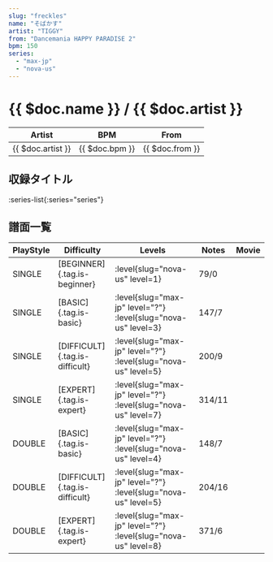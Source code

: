 ```yaml
---
slug: "freckles"
name: "そばかす"
artist: "TIGGY"
from: "Dancemania HAPPY PARADISE 2"
bpm: 150
series:
  - "max-jp"
  - "nova-us"
---
```


# {{ $doc.name }} / {{ $doc.artist }}

|Artist|BPM|From|
|------|---|----|
|{{ $doc.artist }}|{{ $doc.bpm }}|{{ $doc.from }}|

## 収録タイトル

:series-list{:series="series"}

## 譜面一覧

|PlayStyle|Difficulty|Levels|Notes|Movie|
|---------|----------|------|-----|-----|
|SINGLE|[BEGINNER]{.tag.is-beginner}|:level{slug="nova-us" level=1}|79/0||
|SINGLE|[BASIC]{.tag.is-basic}|:level{slug="max-jp" level="?"} :level{slug="nova-us" level=3}|147/7||
|SINGLE|[DIFFICULT]{.tag.is-difficult}|:level{slug="max-jp" level="?"} :level{slug="nova-us" level=5}|200/9||
|SINGLE|[EXPERT]{.tag.is-expert}|:level{slug="max-jp" level="?"} :level{slug="nova-us" level=7}|314/11||
|DOUBLE|[BASIC]{.tag.is-basic}|:level{slug="max-jp" level="?"} :level{slug="nova-us" level=4}|148/7||
|DOUBLE|[DIFFICULT]{.tag.is-difficult}|:level{slug="max-jp" level="?"} :level{slug="nova-us" level=5}|204/16||
|DOUBLE|[EXPERT]{.tag.is-expert}|:level{slug="max-jp" level="?"} :level{slug="nova-us" level=8}|371/6||
